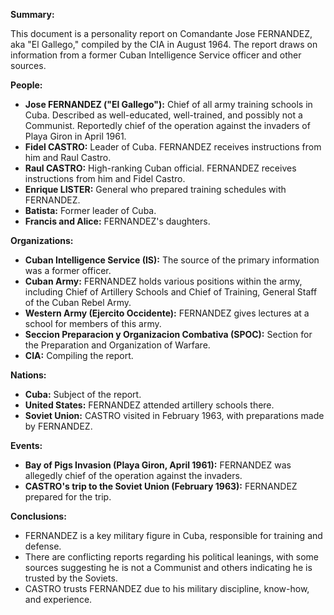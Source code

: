 **Summary:**

This document is a personality report on Comandante Jose FERNANDEZ, aka "El Gallego," compiled by the CIA in August 1964. The report draws on information from a former Cuban Intelligence Service officer and other sources.

**People:**

*   **Jose FERNANDEZ ("El Gallego"):** Chief of all army training schools in Cuba. Described as well-educated, well-trained, and possibly not a Communist. Reportedly chief of the operation against the invaders of Playa Giron in April 1961.
*   **Fidel CASTRO:** Leader of Cuba. FERNANDEZ receives instructions from him and Raul Castro.
*   **Raul CASTRO:** High-ranking Cuban official. FERNANDEZ receives instructions from him and Fidel Castro.
*   **Enrique LISTER:** General who prepared training schedules with FERNANDEZ.
*   **Batista:** Former leader of Cuba.
*   **Francis and Alice:** FERNANDEZ's daughters.

**Organizations:**

*   **Cuban Intelligence Service (IS):** The source of the primary information was a former officer.
*   **Cuban Army:** FERNANDEZ holds various positions within the army, including Chief of Artillery Schools and Chief of Training, General Staff of the Cuban Rebel Army.
*   **Western Army (Ejercito Occidente):** FERNANDEZ gives lectures at a school for members of this army.
*   **Seccion Preparacion y Organizacion Combativa (SPOC):** Section for the Preparation and Organization of Warfare.
*   **CIA:** Compiling the report.

**Nations:**

*   **Cuba:** Subject of the report.
*   **United States:** FERNANDEZ attended artillery schools there.
*   **Soviet Union:** CASTRO visited in February 1963, with preparations made by FERNANDEZ.

**Events:**

*   **Bay of Pigs Invasion (Playa Giron, April 1961):** FERNANDEZ was allegedly chief of the operation against the invaders.
*   **CASTRO's trip to the Soviet Union (February 1963):** FERNANDEZ prepared for the trip.

**Conclusions:**

*   FERNANDEZ is a key military figure in Cuba, responsible for training and defense.
*   There are conflicting reports regarding his political leanings, with some sources suggesting he is not a Communist and others indicating he is trusted by the Soviets.
*   CASTRO trusts FERNANDEZ due to his military discipline, know-how, and experience.
